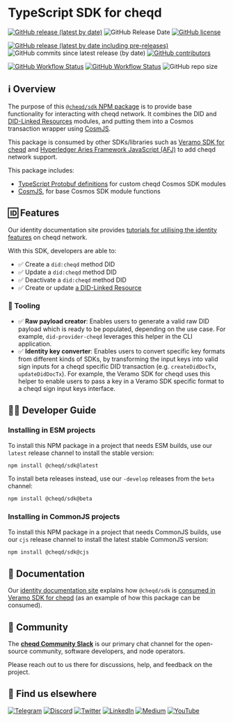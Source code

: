 # TypeScript SDK for cheqd

[![GitHub release (latest by date)](https://img.shields.io/github/v/release/cheqd/sdk?color=green&label=stable%20release&style=flat-square)](https://github.com/cheqd/sdk/releases/latest) ![GitHub Release Date](https://img.shields.io/github/release-date/cheqd/sdk?color=green&style=flat-square) [![GitHub license](https://img.shields.io/github/license/cheqd/sdk?color=blue&style=flat-square)](https://github.com/cheqd/sdk/blob/main/LICENSE)

[![GitHub release (latest by date including pre-releases)](https://img.shields.io/github/v/release/cheqd/sdk?include_prereleases&label=dev%20release&style=flat-square)](https://github.com/cheqd/sdk/releases/) ![GitHub commits since latest release (by date)](https://img.shields.io/github/commits-since/cheqd/sdk/latest?style=flat-square) [![GitHub contributors](https://img.shields.io/github/contributors/cheqd/sdk?label=contributors%20%E2%9D%A4%EF%B8%8F&style=flat-square)](https://github.com/cheqd/sdk/graphs/contributors)

[![GitHub Workflow Status](https://img.shields.io/github/actions/workflow/status/cheqd/sdk/dispatch.yml?label=workflows&style=flat-square)](https://github.com/cheqd/sdk/actions/workflows/dispatch.yml) [![GitHub Workflow Status](https://img.shields.io/github/actions/workflow/status/cheqd/sdk/codeql.yml?label=CodeQL&style=flat-square)](https://github.com/cheqd/sdk/actions/workflows/codeql.yml) ![GitHub repo size](https://img.shields.io/github/repo-size/cheqd/sdk?style=flat-square)

## ℹ️ Overview

The purpose of this [`@cheqd/sdk` NPM package](https://www.npmjs.com/package/@cheqd/sdk) is to provide base functionality for interacting with cheqd network. It combines the DID and [DID-Linked Resources](https://docs.cheqd.io/identity/guides/did-linked-resources) modules, and putting them into a Cosmos transaction wrapper using [CosmJS](https://github.com/cosmos/cosmjs).

This package is consumed by other SDKs/libraries such as [Veramo SDK for cheqd](https://docs.cheqd.io/identity/guides/sdk/veramo-sdk-for-cheqd) and [Hyperledger Aries Framework JavaScript (AFJ)](https://github.com/hyperledger/aries-framework-javascript) to add cheqd network support.

This package includes:

* [TypeScript Protobuf definitions](https://github.com/cheqd/ts-proto) for custom cheqd Cosmos SDK modules
* [CosmJS](https://github.com/cosmos/cosmjs), for base Cosmos SDK module functions

## 🆔 Features

Our identity documentation site provides [tutorials for utilising the identity features](https://docs.cheqd.io/identity/overview/readme) on cheqd network.

With this SDK, developers are able to:

* ✅ Create a `did:cheqd` method DID
* ✅ Update a `did:cheqd` method DID
* ✅ Deactivate a `did:cheqd` method DID
* ✅ Create or update [a DID-Linked Resource](https://docs.cheqd.io/identity/tutorials/did-linked-resources/create-resource)

### 🧰 Tooling

* ✅ **Raw payload creator**: Enables users to generate a valid raw DID payload which is ready to be populated, depending on the use case. For example, `did-provider-cheqd` leverages this helper in the CLI application.
* ✅ **Identity key converter**: Enables users to convert specific key formats from different kinds of SDKs, by transforming the input keys into valid sign inputs for a cheqd specific DID transaction (e.g. `createDidDocTx`, `updateDidDocTx`). For example, the Veramo SDK for cheqd uses this helper to enable users to pass a key in a Veramo SDK specific format to a cheqd sign input keys interface.

## 🧑‍💻 Developer Guide

### Installing in ESM projects

To install this NPM package in a project that needs ESM builds, use our `latest` release channel to install the stable version:

```bash
npm install @cheqd/sdk@latest
```

To install beta releases instead, use our `-develop` releases from the `beta` channel:

```bash
npm install @cheqd/sdk@beta
```

### Installing in CommonJS projects

To install this NPM package in a project that needs CommonJS builds, use our `cjs` release channel to install the latest stable CommonJS version:

```bash
npm install @cheqd/sdk@cjs
```

## 📖 Documentation

Our [identity documentation site](https://docs.cheqd.io/identity/) explains how `@cheqd/sdk` is [consumed in Veramo SDK for cheqd](https://docs.cheqd.io/identity/guides/sdk/veramo-sdk-for-cheqd) (as an example of how this package can be consumed).

## 💬 Community

The [**cheqd Community Slack**](http://cheqd.link/join-cheqd-slack) is our primary chat channel for the open-source community, software developers, and node operators.

Please reach out to us there for discussions, help, and feedback on the project.

## 🙋 Find us elsewhere

[![Telegram](https://img.shields.io/badge/Telegram-2CA5E0?style=for-the-badge\&logo=telegram\&logoColor=white)](https://t.me/cheqd) [![Discord](https://img.shields.io/badge/Discord-7289DA?style=for-the-badge\&logo=discord\&logoColor=white)](http://cheqd.link/discord-github) [![Twitter](https://img.shields.io/badge/Twitter-1DA1F2?style=for-the-badge\&logo=twitter\&logoColor=white)](https://twitter.com/intent/follow?screen\_name=cheqd\_io) [![LinkedIn](https://img.shields.io/badge/LinkedIn-0077B5?style=for-the-badge\&logo=linkedin\&logoColor=white)](http://cheqd.link/linkedin) [![Medium](https://img.shields.io/badge/Medium-12100E?style=for-the-badge\&logo=medium\&logoColor=white)](https://blog.cheqd.io) [![YouTube](https://img.shields.io/badge/YouTube-FF0000?style=for-the-badge\&logo=youtube\&logoColor=white)](https://www.youtube.com/channel/UCBUGvvH6t3BAYo5u41hJPzw/)
